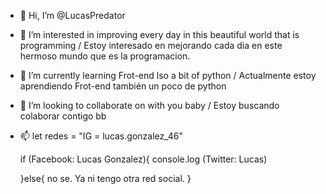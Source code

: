 - 👋 Hi, I’m @LucasPredator
- 👀 I’m interested in improving every day in this beautiful world that is programming / Estoy interesado en mejorando cada dia en este hermoso mundo que es la programacion.
- 🌱 I’m currently learning Frot-end lso a bit of python / Actualmente estoy aprendiendo Frot-end también un poco de python
- 💞️ I’m looking to collaborate on with you baby / Estoy buscando colaborar contigo bb
- 📫 let redes = "IG = lucas.gonzalez_46"

     if (Facebook: Lucas Gonzalez){
        console.log (Twitter: Lucas)

     }else{
       no se. Ya ni tengo otra red social.
     }
<!---
LucasPredator/LucasPredator is a ✨ special ✨ repository because its `README.md` (this file) appears on your GitHub profile.
You can click the Preview link to take a look at your changes.
--->

